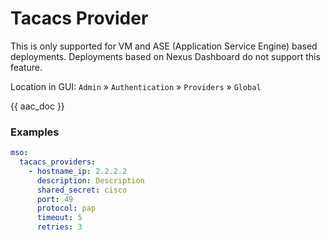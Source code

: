 # Tacacs Provider

This is only supported for VM and ASE (Application Service Engine) based deployments. Deployments based on Nexus Dashboard do not support this feature.

Location in GUI:
`Admin` » `Authentication` » `Providers` » `Global`

{{ aac_doc }}
### Examples

```yaml
mso:
  tacacs_providers:
    - hostname_ip: 2.2.2.2
      description: Description
      shared_secret: cisco
      port: 49
      protocol: pap
      timeout: 5
      retries: 3
```
